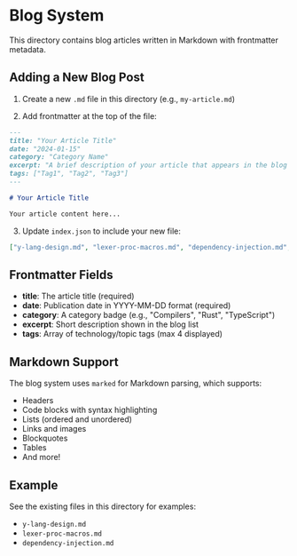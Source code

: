 # Blog System

This directory contains blog articles written in Markdown with frontmatter metadata.

## Adding a New Blog Post

1. Create a new `.md` file in this directory (e.g., `my-article.md`)

2. Add frontmatter at the top of the file:

```markdown
---
title: "Your Article Title"
date: "2024-01-15"
category: "Category Name"
excerpt: "A brief description of your article that appears in the blog list."
tags: ["Tag1", "Tag2", "Tag3"]
---

# Your Article Title

Your article content here...
```

3. Update `index.json` to include your new file:

```json
["y-lang-design.md", "lexer-proc-macros.md", "dependency-injection.md", "my-article.md"]
```

## Frontmatter Fields

- **title**: The article title (required)
- **date**: Publication date in YYYY-MM-DD format (required)
- **category**: A category badge (e.g., "Compilers", "Rust", "TypeScript")
- **excerpt**: Short description shown in the blog list
- **tags**: Array of technology/topic tags (max 4 displayed)

## Markdown Support

The blog system uses `marked` for Markdown parsing, which supports:

- Headers
- Code blocks with syntax highlighting
- Lists (ordered and unordered)
- Links and images
- Blockquotes
- Tables
- And more!

## Example

See the existing files in this directory for examples:
- `y-lang-design.md`
- `lexer-proc-macros.md`
- `dependency-injection.md`
